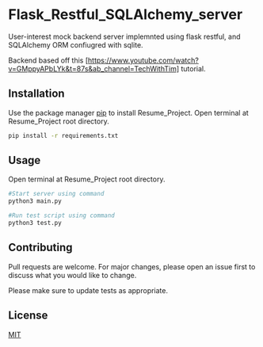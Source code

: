 # Flask_Restful_SQLAlchemy_server
User-interest mock backend server implemnted using flask restful, and SQLAlchemy ORM confiugred with sqlite.

Backend based off this [https://www.youtube.com/watch?v=GMppyAPbLYk&t=87s&ab_channel=TechWithTim] tutorial.
## Installation

Use the package manager [pip](https://pip.pypa.io/en/stable/) to install Resume_Project. Open terminal at Resume_Project root directory.

```zsh
pip install -r requirements.txt
```

## Usage
Open terminal at Resume_Project root directory.

```python
#Start server using command
python3 main.py

#Run test script using command
python3 test.py
```

## Contributing
Pull requests are welcome. For major changes, please open an issue first to discuss what you would like to change.

Please make sure to update tests as appropriate.

## License
[MIT](https://choosealicense.com/licenses/mit/)
